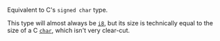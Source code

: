 Equivalent to C's `signed char` type.

This type will almost always be [`i8`], but its size is technically equal to the size of a C [`char`], which isn't very clear-cut.

[`char`]: type.c_char.html
[`i8`]: ../../primitive.i8.html
